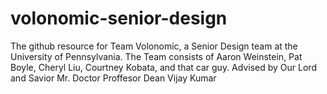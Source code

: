 # volonomic-senior-design
The github resource for Team Volonomic, a Senior Design team at the University of Pennsylvania. The Team consists of Aaron Weinstein, Pat Boyle, Cheryl Liu, Courtney Kobata, and that car guy. Advised by Our Lord and Savior Mr. Doctor Proffesor Dean Vijay Kumar
